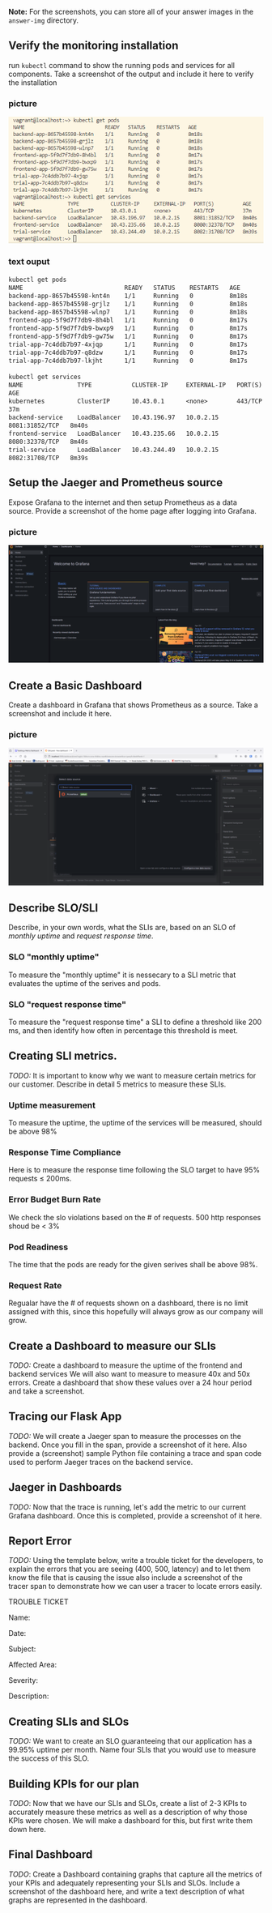 **Note:** For the screenshots, you can store all of your answer images in the `answer-img` directory.

## Verify the monitoring installation

run `kubectl` command to show the running pods and services for all components. Take a screenshot of the output and include it here to verify the installation
### picture
 ![kubectl get pods and services](nswer-img/kubectl_get_pods_services.png)
### text ouput
```
kubectl get pods
NAME                            READY   STATUS    RESTARTS   AGE
backend-app-8657b45598-knt4n    1/1     Running   0          8m18s
backend-app-8657b45598-grjlz    1/1     Running   0          8m18s
backend-app-8657b45598-wlnp7    1/1     Running   0          8m18s
frontend-app-5f9d7f7db9-8h4bl   1/1     Running   0          8m17s
frontend-app-5f9d7f7db9-bwxp9   1/1     Running   0          8m17s
frontend-app-5f9d7f7db9-gw75w   1/1     Running   0          8m17s
trial-app-7c4ddb7b97-4xjqp      1/1     Running   0          8m17s
trial-app-7c4ddb7b97-q8dzw      1/1     Running   0          8m17s
trial-app-7c4ddb7b97-lkjht      1/1     Running   0          8m17s

kubectl get services
NAME               TYPE           CLUSTER-IP     EXTERNAL-IP   PORT(S)          AGE
kubernetes         ClusterIP      10.43.0.1      <none>        443/TCP          37m
backend-service    LoadBalancer   10.43.196.97   10.0.2.15     8081:31852/TCP   8m40s
frontend-service   LoadBalancer   10.43.235.66   10.0.2.15     8080:32378/TCP   8m40s
trial-service      LoadBalancer   10.43.244.49   10.0.2.15     8082:31708/TCP   8m39s
```
## Setup the Jaeger and Prometheus source
Expose Grafana to the internet and then setup Prometheus as a data source. Provide a screenshot of the home page after logging into Grafana.
### picture
 ![Grafana home](nswer-img/grafana_home.png)

## Create a Basic Dashboard
Create a dashboard in Grafana that shows Prometheus as a source. Take a screenshot and include it here.
### picture
 ![Grafana Prometheus Source](nswer-img/Grafana_promethues_source.png)

## Describe SLO/SLI
Describe, in your own words, what the SLIs are, based on an SLO of *monthly uptime* and *request response time*.
### SLO "monthly uptime"
To measure the "monthly uptime" it is nessecary to a SLI metric that evaluates the uptime of the serives and pods.
### SLO "request response time"
To measure the "request response time" a SLI to define a threshold like 200 ms, and then identify how often in percentage this threshold is meet.

## Creating SLI metrics.
*TODO:* It is important to know why we want to measure certain metrics for our customer. Describe in detail 5 metrics to measure these SLIs. 
### Uptime measurement
To measure the uptime, the uptime of the services will be measured, should be above 98%

### Response Time Compliance
Here is to measure the response time following the SLO target to have 95% requests ≤ 200ms.

### Error Budget Burn Rate
We check the slo violations based on the # of requests. 500 http responses shoud be < 3%

### Pod Readiness
The time that the pods are ready for the given serives shall be above 98%.

### Request Rate
Regualar have the # of requests shown on a dashboard, there is no limit assigned with this, since this hopefully will always grow as our company will grow.

## Create a Dashboard to measure our SLIs
*TODO:* Create a dashboard to measure the uptime of the frontend and backend services We will also want to measure to measure 40x and 50x errors. Create a dashboard that show these values over a 24 hour period and take a screenshot.

## Tracing our Flask App
*TODO:*  We will create a Jaeger span to measure the processes on the backend. Once you fill in the span, provide a screenshot of it here. Also provide a (screenshot) sample Python file containing a trace and span code used to perform Jaeger traces on the backend service.

## Jaeger in Dashboards
*TODO:* Now that the trace is running, let's add the metric to our current Grafana dashboard. Once this is completed, provide a screenshot of it here.

## Report Error
*TODO:* Using the template below, write a trouble ticket for the developers, to explain the errors that you are seeing (400, 500, latency) and to let them know the file that is causing the issue also include a screenshot of the tracer span to demonstrate how we can user a tracer to locate errors easily.

TROUBLE TICKET

Name:

Date:

Subject:

Affected Area:

Severity:

Description:


## Creating SLIs and SLOs
*TODO:* We want to create an SLO guaranteeing that our application has a 99.95% uptime per month. Name four SLIs that you would use to measure the success of this SLO.

## Building KPIs for our plan
*TODO*: Now that we have our SLIs and SLOs, create a list of 2-3 KPIs to accurately measure these metrics as well as a description of why those KPIs were chosen. We will make a dashboard for this, but first write them down here.

## Final Dashboard
*TODO*: Create a Dashboard containing graphs that capture all the metrics of your KPIs and adequately representing your SLIs and SLOs. Include a screenshot of the dashboard here, and write a text description of what graphs are represented in the dashboard.  
